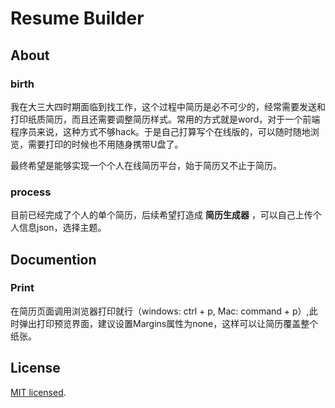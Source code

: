 # Resume Builder

## About

### birth

我在大三大四时期面临到找工作，这个过程中简历是必不可少的，经常需要发送和打印纸质简历，而且还需要调整简历样式。常用的方式就是word，对于一个前端程序员来说，这种方式不够hack。于是自己打算写个在线版的，可以随时随地浏览，需要打印的时候也不用随身携带U盘了。

最终希望是能够实现一个个人在线简历平台，始于简历又不止于简历。

### process

目前已经完成了个人的单个简历，后续希望打造成 **简历生成器** ，可以自己上传个人信息json，选择主题。

## Documention

### Print

在简历页面调用浏览器打印就行（windows: ctrl + p, Mac: command + p）,此时弹出打印预览界面，建议设置Margins属性为none，这样可以让简历覆盖整个纸张。

## License

[MIT licensed](https://github.com/facebook/react/blob/master/LICENSE).